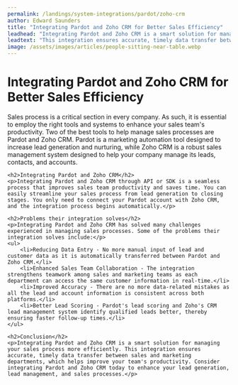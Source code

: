 ```yaml
---
permalink: /landings/system-integrations/pardot/zoho-crm
author: Edward Saunders
title: "Integrating Pardot and Zoho CRM for Better Sales Efficiency"
leadhead: "Integrating Pardot and Zoho CRM is a smart solution for managing your sales process more efficiently"
leadtext: "This integration ensures accurate, timely data transfer between sales and marketing departments, which helps improve your team's productivity. Consider integrating Pardot and Zoho CRM today to enhance your lead generation, lead management, and sales processes."
image: /assets/images/articles/people-sitting-near-table.webp
---
```

<div class="arttext">	<h1>Integrating Pardot and Zoho CRM for Better Sales Efficiency</h1>
	<p>Sales process is a critical section in every company. As such, it is essential to employ the right tools and systems to enhance your sales team's productivity. Two of the best tools to help manage sales processes are Pardot and Zoho CRM. Pardot is a marketing automation tool designed to increase lead generation and nurturing, while Zoho CRM is a robust sales management system designed to help your company manage its leads, contacts, and accounts.</p>

	<h2>Integrating Pardot and Zoho CRM</h2>
	<p>Integrating Pardot and Zoho CRM through API or SDK is a seamless process that improves sales team productivity and saves time. You can easily streamline your sales process from lead generation to closing stages. You only need to connect your Pardot account with Zoho CRM, and the integration process begins automatically.</p> 

	<h2>Problems their integration solves</h2>
	<p>Integrating Pardot and Zoho CRM has solved many challenges experienced in managing sales processes. Some of the problems their integration solves include:</p>
	<ul>
		<li>Reducing Data Entry - No more manual input of lead and customer data as it is automatically transferred between Pardot and Zoho CRM.</li>
		<li>Enhanced Sales Team Collaboration - The integration strengthens teamwork among sales and marketing teams as each department can access the same customer information in real-time.</li>
		<li>Improved Accuracy - There are no more data-related mistakes as all the lead and account information is consistent across both platforms.</li>
		<li>Better Lead Scoring - Pardot's lead scoring and Zoho's CRM lead management system identify qualified leads better, thereby ensuring faster follow-up times.</li>
	</ul>

	<h2>Conclusion</h2>
	<p>Integrating Pardot and Zoho CRM is a smart solution for managing your sales process more efficiently. This integration ensures accurate, timely data transfer between sales and marketing departments, which helps improve your team's productivity. Consider integrating Pardot and Zoho CRM today to enhance your lead generation, lead management, and sales processes.</p>
</div>